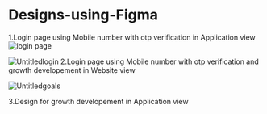 # Designs-using-Figma
1.Login page using Mobile number with otp verification in Application view
![login page](https://github.com/Nainar-96/Designs-using-Figma/assets/142799371/57efc7f3-819c-4623-a57e-d9988b8013f6)

![Untitledlogin](https://github.com/Nainar-96/Designs-using-Figma/assets/142799371/684b16fa-b887-4800-af27-4704df501915)
2.Login page using Mobile number with otp verification and growth developement in Website view

![Untitledgoals](https://github.com/Nainar-96/Designs-using-Figma/assets/142799371/422aa7d4-efd9-428d-80b5-0399edb7d000)

3.Design for growth developement in Application view
